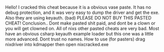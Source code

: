 Hello! I cracked this cheat because it is a obvious vase paste. It has no debug protection, and it was very easy to dump the driver and get the exe. Also they are using keyauth. (bad) PLEASE DO NOT BUY THIS PASTED CHEAT! Conclusion.. Dont make pasted shit paid, and dont be a clown or you will get clowned on. All of nixs other pasted cheats are very bad. Most have an obvious csharp keyauth example loader but this one was a little more advanced. Dont trust no names. How to use (for pasters) drag nixdriver into kdmapper then open nixcracked.exe
